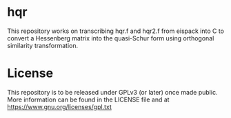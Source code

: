 # hqr
This repository works on transcribing hqr.f and hqr2.f from eispack into C to convert a Hessenberg matrix into the quasi-Schur form using orthogonal similarity transformation.



# License
This repository is to be released under GPLv3 (or later) once made public. More information can be found in the LICENSE file and at https://www.gnu.org/licenses/gpl.txt
